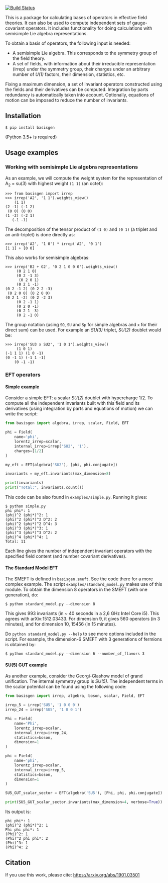 [![Build Status](https://travis-ci.com/jccriado/basisgen.svg?branch=master)](https://travis-ci.com/jccriado/basisgen)

This is a package for calculating bases of operators in effective field
theories. It can also be used to compute independent sets of
gauge-covariant operators. It includes functionality for doing calculations with
semisimple Lie algebra representations.

To obtain a basis of operators, the following input is needed:
- A semisimple Lie algebra. This corresponds to the symmetry group of the
  field theory.
- A set of fields, with information about their irreducible representation
  (irrep) under the symmetry group, their charges under an arbitrary number of
  _U(1)_ factors, their dimension, statistics, etc. 

Fixing a maximum dimension, a set of invariant operators constructed using the
fields and their derivatives can be computed. Integration by parts redundancy
is automatically taken into account. Optionally, equations of motion can be
imposed to reduce the number of invariants.

## Installation

```  shell
$ pip install basisgen
```

(Python 3.5+ is required)

## Usage examples

### Working with semisimple Lie algebra representations

As an example, we will compute the weight system for the representation of
A<sub>2</sub> = su(3) with highest weight `(1 1)` (an octet):

``` python-console
>>> from basisgen import irrep
>>> irrep('A2', '1 1').weights_view()
    (1 1)
(2 -1) (-1 2)
 (0 0) (0 0)
(1 -2) (-2 1)
   (-1 -1)
```

The decomposition of the tensor product of `(1 0)` and `(0 1)` (a triplet
and an anti-triplet) is done directly as:

``` python-console
>>> irrep('A2', '1 0') * irrep('A2', '0 1')
[1 1] + [0 0]
```

This also works for semisimple algebras:

``` python-console
>>> irrep('B2 + G2', '0 2 1 0 0 0').weights_view()
     (0 2 1 0)
     (0 2 -1 3)
      (0 2 0 1)
     (0 2 1 -1)
(0 2 -1 2) (0 2 2 -3)
 (0 2 0 0) (0 2 0 0)
(0 2 1 -2) (0 2 -2 3)
     (0 2 -1 1)
     (0 2 0 -1)
     (0 2 1 -3)
     (0 2 -1 0)
```

The group notation (using `SO`, `SU` and `Sp` for simple algebras and `x` for
their direct sum) can be used. For example an _SU(3)_ triplet, _SU(2)_ doublet
would be:

``` python-console
>>> irrep('SU3 x SU2', '1 0 1').weights_view()
     (1 0 1)
(-1 1 1) (1 0 -1)
(0 -1 1) (-1 1 -1)
    (0 -1 -1)
```

### EFT operators

#### Simple example

Consider a simple EFT: a scalar _SU(2)_ doublet with hypercharge 1/2. To
compute all the independent invariants built with this field and its derivatives
(using integration by parts and equations of motion) we can write the script:

```python
from basisgen import algebra, irrep, scalar, Field, EFT

phi = Field(
    name='phi',
    lorentz_irrep=scalar,
    internal_irrep=irrep('SU2', '1'),
    charges=[1/2]
)

my_eft = EFT(algebra('SU2'), [phi, phi.conjugate])

invariants = my_eft.invariants(max_dimension=8)

print(invariants)
print("Total:", invariants.count())
```

This code can be also found in `examples/simple.py`. Running it gives:

``` shell
$ python simple.py
phi phi*: 1
(phi)^2 (phi*)^2: 1
(phi)^2 (phi*)^2 D^2: 2
(phi)^2 (phi*)^2 D^4: 3
(phi)^3 (phi*)^3: 1
(phi)^3 (phi*)^3 D^2: 2
(phi)^4 (phi*)^4: 1
Total: 11
```
	
Each line gives the number of independent invariant operators with the
specified field content (and number covariant derivatives).

#### The Standard Model EFT

The SMEFT is defined in `basisgen.smeft`. See the code there for a more complex
example. The script `examples/standard_model.py` makes use of this module. To
obtain the dimension 8 operators in the SMEFT (with one generation), do:

``` shell
$ python standard_model.py --dimension 8
```

This gives 993 invariants (in ~ 40 seconds in a 2,6 GHz Intel Core i5). This
agrees with arXiv:1512.03433. For dimension 9, it gives 560 operators (in 3
minutes), and for dimension 10, 15456 (in 15 minutes).

Do `python standard_model.py --help` to see more options included in the script.
For example, the dimension-6 SMEFT with 3 generations of fermions is obtained by:

``` shell
$ python standard_model.py --dimension 6 --number_of_flavors 3
```


#### SU(5) GUT example

As another example, consider the Georgi-Glashow model of grand unification. The
internal symmetry group is _SU(5)_. The independent terms in the scalar
potential can be found using the following code:

``` python
from basisgen import irrep, algebra, boson, scalar, Field, EFT

irrep_5 = irrep('SU5', '1 0 0 0')
irrep_24 = irrep('SU5', '1 0 0 1')

Phi = Field(
    name='Phi',
    lorentz_irrep=scalar,
    internal_irrep=irrep_24,
    statistics=boson,
    dimension=1
)

phi = Field(
    name='phi',
    lorentz_irrep=scalar,
    internal_irrep=irrep_5,
    statistics=boson,
    dimension=1
)

SU5_GUT_scalar_sector = EFT(algebra('SU5'), [Phi, phi, phi.conjugate])

print(SU5_GUT_scalar_sector.invariants(max_dimension=4, verbose=True))
```

Its output is:

```
phi phi*: 1
(phi)^2 (phi*)^2: 1
Phi phi phi*: 1
(Phi)^2: 1
(Phi)^2 phi phi*: 2
(Phi)^3: 1
(Phi)^4: 2
```

## Citation

If you use this work, please cite: https://arxiv.org/abs/1901.03501
